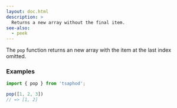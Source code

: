 ```yaml
---
layout: doc.html
description: >
  Returns a new array without the final item.
see-also:
  - peek
---
```


The `pop` function returns an new array with the item at the last index omitted.

### Examples

```js
import { pop } from 'tsaphod';

pop([1, 2, 3])
// => [1, 2]
```

